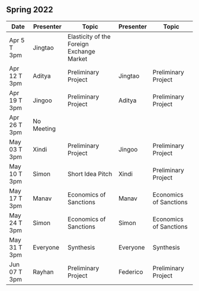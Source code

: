 ## Spring 2022

| Date             | Presenter  | Topic     | Presenter   | Topic                  |
|------------------|-------------|--------------|--------------|-----------------------------|
| Apr 5 T 3pm      | Jingtao     | Elasticity of the Foreign Exchange Market       || |
| Apr 12 T 3pm     | Aditya      | Preliminary Project       | Jingtao | Preliminary Project |
| Apr 19 T 3pm     | Jingoo      | Preliminary Project       | Aditya | Preliminary Project |
| Apr 26 T 3pm     | No Meeting | | | |
| May 03 T 3pm     | Xindi       | Preliminary Project       | Jingoo | Preliminary Project |
| May 10 T 3pm     | Simon       | Short Idea Pitch          | Xindi | Preliminary Project |
| May 17 T 3pm     | Manav       | Economics of Sanctions       | Manav | Economics of Sanctions |
| May 24 T 3pm     | Simon       | Economics of Sanctions       | Simon | Economics of Sanctions |
| May 31 T 3pm     | Everyone    | Synthesis       | Everyone | Synthesis |
| Jun 07 T 3pm     | Rayhan      | Preliminary Project       | Federico | Preliminary Project |


